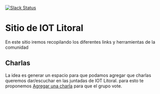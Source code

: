 [![Slack Status](https://iotlitoral.herokuapp.com/badge.svg)](https://iotlitoral.herokuapp.com)
# Sitio de IOT Litoral
En este sitio iremos recopilando los diferentes links y herramientas de la comunidad 

## Charlas
La idea es generar un espacio para que podamos agregar que
charlas queremos dar/escuchar en las juntadas de IOT Litoral. para esto te proponemos
[Agregar una charla](https://github.com/iot-litoral/iot-litoral.github.io/issues/new) para que el grupo vote.

